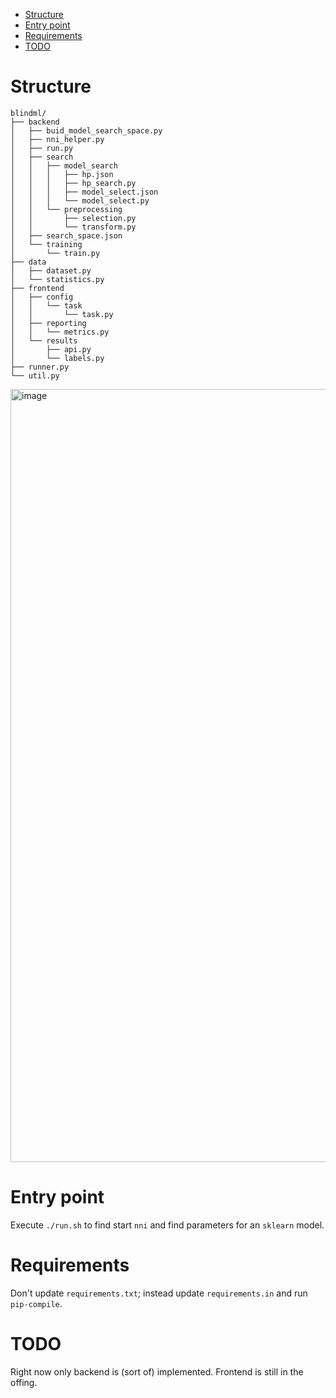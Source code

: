 - [Structure](#structure)
- [Entry point](#entry-point)
- [Requirements](#requirements)
- [TODO](#todo)

# Structure

```
blindml/
├── backend
│   ├── buid_model_search_space.py
│   ├── nni_helper.py
│   ├── run.py
│   ├── search
│   │   ├── model_search
│   │   │   ├── hp.json
│   │   │   ├── hp_search.py
│   │   │   ├── model_select.json
│   │   │   └── model_select.py
│   │   └── preprocessing
│   │       ├── selection.py
│   │       └── transform.py
│   ├── search_space.json
│   └── training
│       └── train.py
├── data
│   ├── dataset.py
│   └── statistics.py
├── frontend
│   ├── config
│   │   └── task
│   │       └── task.py
│   ├── reporting
│   │   └── metrics.py
│   └── results
│       ├── api.py
│       └── labels.py
├── runner.py
└── util.py
```

<img width="1237" alt="image" src="https://user-images.githubusercontent.com/5657668/97810686-63ec2280-1c3b-11eb-8624-fef46da8e568.png">

# Entry point

Execute `./run.sh` to find start `nni` and find parameters for an `sklearn` model.

# Requirements

Don't update `requirements.txt`; instead update `requirements.in` and run `pip-compile`.

# TODO

Right now only backend is (sort of) implemented. Frontend is still in the offing.